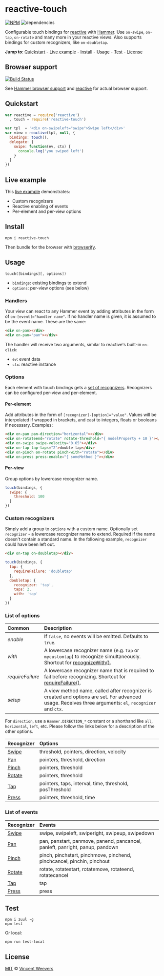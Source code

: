 # reactive-touch

[![NPM](https://badge.fury.io/js/reactive-touch.svg)](https://www.npmjs.org/package/reactive-touch) ![dependencies](https://david-dm.org/vweevers/reactive-touch.png)

Configurable touch bindings for [reactive](https://github.com/component/reactive) with [Hammer](https://hammerjs.github.io/). Use `on-swipe`, `on-tap`, `on-rotate` and many more in your reactive views. Also supports bindings for custom recognizers, like `on-doubletap`.

**Jump to**: [Quickstart](#quickstart) - [Live example](#live-example) - [Install](#install) - [Usage](#usage) - [Test](#test) - [License](#license)

## Browser support

[![Build Status](https://saucelabs.com/browser-matrix/reactive-touch-sauce.svg)](https://travis-ci.org/vweevers/reactive-touch)

See [Hammer browser support](https://hammerjs.github.io/browser-support.html) and [reactive](https://github.com/component/reactive) for actual browser support.

## Quickstart

```js
var reactive = require('reactive')
  , touch = require('reactive-touch')

var tpl  = '<div on-swipeleft="swipe">Swipe left</div>'
var view = reactive(tpl, null, {
  bindings: touch(),
  delegate: {
    swipe: function(ev, ctx) {
      console.log('you swiped left')
    }
  }
})
```

## Live example

This [live example](http://htmlpreview.github.io/?https://github.com/vweevers/reactive-touch/blob/master/example/index.html) demonstrates:

- Custom recognizers
- Reactive enabling of events
- Per-element and per-view options

## Install

    npm i reactive-touch

Then bundle for the browser with [browserify](http://browserify.org/).

## Usage

`touch([bindings][, options])`

- `bindings`: existing bindings to extend
- `options`: per-view options (see below)

### Handlers

Your view can react to any Hammer event by adding attributes in the form of `on-[event]="handler name"`. If no handler name is given, it is assumed to be the event name. These are the same:

```html
<div on-pan></div>
<div on-pan="pan"></div>
```

The handler will receive two arguments, similar to reactive's built-in `on-click`:

- `ev`: event data
- `ctx`: reactive instance

### Options

Each element with touch bindings gets a [set of recognizers](https://hammerjs.github.io/getting-started.html#more-control). Recognizers can be configured per-view and per-element.

#### Per-element

Add attributes in the form of `[recognizer]-[option]="value"`. Values will be interpolated if wrapped in brackets, and cast to integers, floats or booleans if necessary. Examples:

```html
<div on-pan pan-direction="horizontal"></div>
<div on-rotateend="rotate" rotate-threshold="{ modelProperty + 10 }"></div>
<div on-swipe swipe-velocity="0.65"></div>
<div on-tap tap-taps="2">double tap</div>
<div on-pinch on-rotate pinch-with="rotate"></div>
<div on-press press-enable="{ someMethod }"></div>
```

#### Per-view 

Group options by lowercase recognizer name.

```js
touch(bindings, {
  swipe: {
    threshold: 100
  }
})
```

### Custom recognizers

Simply add a group to `options` with a custom name. Optionally set `recognizer` - a lowercase recognizer name to extend. Required if the name doesn't contain a standard name. In the following example, `recognizer` could have been left out.

```html
<div on-tap on-doubletap></div>
```

```js
touch(bindings, {
  tap: {
    requireFailure: 'doubletap'
  },
  doubletap: {
    recognizer: 'tap',
    taps: 2,
    with: 'tap'
  }
})
```

### List of options

| Common           | Description
|:-----------------|:--------------
| *enable*         | If `false`, no events will be emitted. Defaults to `true`.
| *with*           | A lowercase recognizer name (e.g. `tap` or `mycustomtap`) to recognize simultaneously. Shortcut for [recognizeWith()](http://hammerjs.github.io/recognize-with/).
| *requireFailure* | A lowercase recognizer name that is required to fail before recognizing. Shortcut for [requireFailure()](http://hammerjs.github.io/require-failure/).
| *setup*          | A view method name, called after recognizer is created and options are set. For advanced usage. Receives three arguments: `el`, `recognizer` and `ctx`.

For `direction`, use a `Hammer.DIRECTION_*` constant or a shorthand like `all`, `horizontal`, `left`, etc. Please follow the links below for a description of the other options.

| Recognizer | Options  
|:-----------|:----------
| [Swipe](https://hammerjs.github.io/recognizer-swipe/) | threshold, pointers, direction, velocity
| [Pan](https://hammerjs.github.io/recognizer-pan/) | pointers, threshold, direction
| [Pinch](https://hammerjs.github.io/recognizer-pinch/) | pointers, threshold
| [Rotate](https://hammerjs.github.io/recognizer-rotate/) | pointers, threshold
| [Tap](https://hammerjs.github.io/recognizer-tap/) | pointers, taps, interval, time, threshold, posThreshold
| [Press](https://hammerjs.github.io/recognizer-press/) | pointers, threshold, time

### List of events

| Recognizer | Events   
|:-----------|:---------
| [Swipe](https://hammerjs.github.io/recognizer-swipe/) | swipe, swipeleft, swiperight, swipeup, swipedown
| [Pan](https://hammerjs.github.io/recognizer-pan/) | pan, panstart, panmove, panend, pancancel, panleft, panright, panup, pandown
| [Pinch](https://hammerjs.github.io/recognizer-pinch/) | pinch, pinchstart, pinchmove, pinchend, pinchcancel, pinchin, pinchout
| [Rotate](https://hammerjs.github.io/recognizer-rotate/) | rotate, rotatestart, rotatemove, rotateend, rotatecancel
| [Tap](https://hammerjs.github.io/recognizer-tap/) | tap
| [Press](https://hammerjs.github.io/recognizer-press/) | press

## Test

    npm i zuul -g
    npm test

Or local:

    npm run test-local

## License

[MIT](http://opensource.org/licenses/MIT) © [Vincent Weevers](http://vincentweevers.nl)
